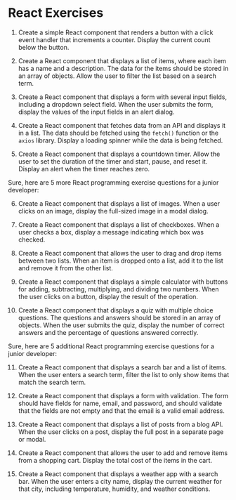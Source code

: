 # React Exercises 

1. Create a simple React component that renders a button with a click event handler that increments a counter. Display the current count below the button.

2. Create a React component that displays a list of items, where each item has a name and a description. The data for the items should be stored in an array of objects. Allow the user to filter the list based on a search term.

3. Create a React component that displays a form with several input fields, including a dropdown select field. When the user submits the form, display the values of the input fields in an alert dialog.

4. Create a React component that fetches data from an API and displays it in a list. The data should be fetched using the `fetch()` function or the `axios` library. Display a loading spinner while the data is being fetched.

5. Create a React component that displays a countdown timer. Allow the user to set the duration of the timer and start, pause, and reset it. Display an alert when the timer reaches zero.

Sure, here are 5 more React programming exercise questions for a junior developer:

6. Create a React component that displays a list of images. When a user clicks on an image, display the full-sized image in a modal dialog.

7. Create a React component that displays a list of checkboxes. When a user checks a box, display a message indicating which box was checked.

8. Create a React component that allows the user to drag and drop items between two lists. When an item is dropped onto a list, add it to the list and remove it from the other list.

9. Create a React component that displays a simple calculator with buttons for adding, subtracting, multiplying, and dividing two numbers. When the user clicks on a button, display the result of the operation.

10. Create a React component that displays a quiz with multiple choice questions. The questions and answers should be stored in an array of objects. When the user submits the quiz, display the number of correct answers and the percentage of questions answered correctly.

Sure, here are 5 additional React programming exercise questions for a junior developer:

11. Create a React component that displays a search bar and a list of items. When the user enters a search term, filter the list to only show items that match the search term.

12. Create a React component that displays a form with validation. The form should have fields for name, email, and password, and should validate that the fields are not empty and that the email is a valid email address.

13. Create a React component that displays a list of posts from a blog API. When the user clicks on a post, display the full post in a separate page or modal.

14. Create a React component that allows the user to add and remove items from a shopping cart. Display the total cost of the items in the cart.

15. Create a React component that displays a weather app with a search bar. When the user enters a city name, display the current weather for that city, including temperature, humidity, and weather conditions.